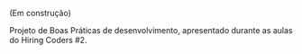 (Em construção)

Projeto de Boas Práticas de desenvolvimento, apresentado durante as aulas do Hiring Coders #2.
